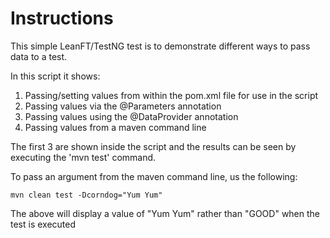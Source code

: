 # Instructions
This simple LeanFT/TestNG test is to demonstrate different ways to pass data to a test.

In this script it shows:

1. Passing/setting values from within the pom.xml file for use in the script
1. Passing values via the @Parameters annotation
1. Passing values using the @DataProvider annotation
1. Passing values from a maven command line

The first 3 are shown inside the script and the results can be seen by executing the 'mvn test' command.

To pass an argument from the maven command line, us the following:
```
mvn clean test -Dcorndog="Yum Yum"
```

The above will display a value of "Yum Yum" rather than "GOOD" when the test is executed

